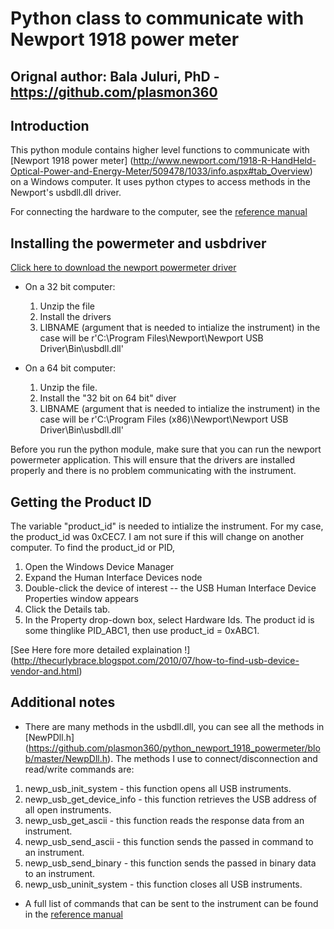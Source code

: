 # Python class to communicate with Newport 1918 power meter
## Orignal author: Bala Juluri, PhD - https://github.com/plasmon360
## Introduction

This python module contains higher level functions to communicate with [Newport 1918 power meter] (http://www.newport.com/1918-R-HandHeld-Optical-Power-and-Energy-Meter/509478/1033/info.aspx#tab_Overview) on a Windows computer. It uses python ctypes to access methods in the Newport's usbdll.dll driver. 

For connecting the hardware to the computer, see the [reference manual](http://assets.newport.com/webDocuments-EN/images/RevA1918-RPowerMeterUsersManual.pdf)


## Installing the powermeter and usbdriver 
[Click here to download the newport powermeter driver](ftp://download.newport.com/Software/Newport_USB_Driver/)

* On a 32 bit computer:
	1. Unzip the file
	2. Install the drivers
	3. LIBNAME (argument that is needed to intialize the instrument) in the case  will be r'C:\Program Files\Newport\Newport USB Driver\Bin\usbdll.dll'

* On a 64 bit computer:
	1. Unzip the file.
	2. Install the "32 bit on 64 bit" diver
	3. LIBNAME (argument that is needed to intialize the instrument) in the case  will be r'C:\Program Files (x86)\Newport\Newport USB Driver\Bin\usbdll.dll'

Before you run the python module, make sure that you can run the newport powermeter application. This will ensure that the drivers are installed properly and there is no problem communicating with the instrument.

## Getting the Product ID 

The variable "product_id" is needed to intialize the instrument. For my case, the product_id was 0xCEC7. I am not sure if this will change on another computer. To find the product_id or PID,
 
1. Open the Windows Device Manager
2. Expand the Human Interface Devices node
3. Double-click the device of interest -- the USB Human Interface Device Properties window appears
4. Click the Details tab. 
5. In the Property drop-down box, select Hardware Ids. The product id is some thinglike PID_ABC1, then use product_id = 0xABC1. 

[See Here fore more detailed explaination !] (http://thecurlybrace.blogspot.com/2010/07/how-to-find-usb-device-vendor-and.html)

## Additional notes
* There are many methods in the usbdll.dll, you can see all the methods in [NewPDll.h] (https://github.com/plasmon360/python_newport_1918_powermeter/blob/master/NewpDll.h). The methods I use to connect/disconnection and read/write commands are:

1. newp_usb_init_system - this function opens all USB instruments.
2. newp_usb_get_device_info - this function retrieves the USB address of all open instruments.
3. newp_usb_get_ascii - this function reads the response data from an instrument.
4. newp_usb_send_ascii - this function sends the passed in command to an instrument.
5. newp_usb_send_binary - this function sends the passed in binary data to an instrument.
6. newp_usb_uninit_system - this function closes all USB instruments.

* A full list of commands that can be sent to the instrument can be found in the [reference manual](http://assets.newport.com/webDocuments-EN/images/RevA1918-RPowerMeterUsersManual.pdf)


